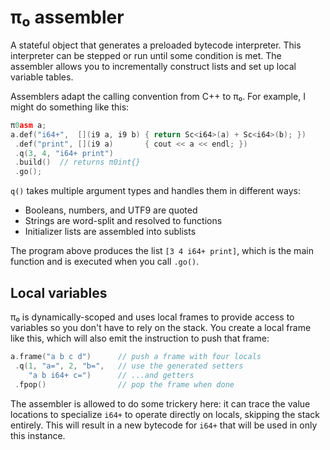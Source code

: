 # π₀ assembler
A stateful object that generates a preloaded bytecode interpreter. This interpreter can be stepped or run until some condition is met. The assembler allows you to incrementally construct lists and set up local variable tables.

Assemblers adapt the calling convention from C++ to π₀. For example, I might do something like this:

```cpp
π0asm a;
a.def("i64+",  [](i9 a, i9 b) { return Sc<i64>(a) + Sc<i64>(b); })
 .def("print", [](i9 a)       { cout << a << endl; })
 .q(3, 4, "i64+ print")
 .build()  // returns π0int{}
 .go();
```

`q()` takes multiple argument types and handles them in different ways:

+ Booleans, numbers, and UTF9 are quoted
+ Strings are word-split and resolved to functions
+ Initializer lists are assembled into sublists

The program above produces the list `[3 4 i64+ print]`, which is the main function and is executed when you call `.go()`.


## Local variables
π₀ is dynamically-scoped and uses local frames to provide access to variables so you don't have to rely on the stack. You create a local frame like this, which will also emit the instruction to push that frame:

```cpp
a.frame("a b c d")      // push a frame with four locals
 .q(1, "a=", 2, "b=",   // use the generated setters
    "a b i64+ c=")      // ...and getters
 .fpop()                // pop the frame when done
```

The assembler is allowed to do some trickery here: it can trace the value locations to specialize `i64+` to operate directly on locals, skipping the stack entirely. This will result in a new bytecode for `i64+` that will be used in only this instance.
